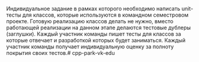 Индивидуальное задание в рамках которого необходимо написать unit-тесты для классов, которые используются в командном семестровом проекте.
Готовую реализацию классов делать не нужно, вместо работающей реализации на данном этапе делаются тестовые дублеры (заглушки).
Каждый участник команды пишет тесты для классов за которые отвечает и разработкой которых будет заниматься.
Каждый участник команды получает индивидуальную оценку за полноту покрытия своих тестов.# cpp-park-vk-edu
